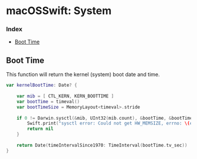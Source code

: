 # macOSSwift: System

### Index

* [Boot Time](https://github.com/erikberglund/macOSSwift/blob/master/macOSSwift_System.md#boot-time)

## Boot Time

This function will return the kernel (system) boot date and time.

```swift
var kernelBootTime: Date? {
    
    var mib = [ CTL_KERN, KERN_BOOTTIME ]
    var bootTime = timeval()
    var bootTimeSize = MemoryLayout<timeval>.stride
    
    if 0 != Darwin.sysctl(&mib, UInt32(mib.count), &bootTime, &bootTimeSize, nil, 0) {
        Swift.print("sysctl error: Could not get HW_MEMSIZE, errno: \(errno)")
        return nil
    }
    
    return Date(timeIntervalSince1970: TimeInterval(bootTime.tv_sec))
}
````
